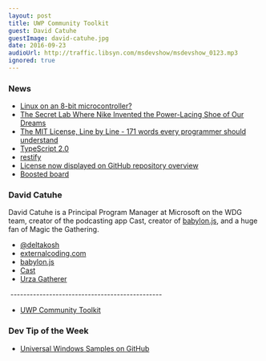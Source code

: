 ```yaml
---
layout: post
title: UWP Community Toolkit
guest: David Catuhe
guestImage: david-catuhe.jpg
date: 2016-09-23
audioUrl: http://traffic.libsyn.com/msdevshow/msdevshow_0123.mp3
ignored: true
---
```


### News

 - [Linux on an 8-bit microcontroller?](https://dmitry.gr/index.php?r=05.Projects&proj=07.%20Linux%20on%208bit)
 - [The Secret Lab Where Nike Invented the Power-Lacing Shoe of Our Dreams](https://www.wired.com/2016/09/nike-self-lacing-design-hyperadapt/)
 - [The MIT License, Line by Line - 171 words every programmer should understand](https://writing.kemitchell.com/2016/09/21/MIT-License-Line-by-Line.html)
 - [TypeScript 2.0](https://blogs.msdn.microsoft.com/typescript/2016/09/22/announcing-typescript-2-0/)
  - [restify](http://restify.com/)
 - [License now displayed on GitHub repository overview](https://github.com/blog/2252-license-now-displayed-on-repository-overview)
 - [Boosted board](https://boostedboards.com/)
 
### David Catuhe

David Catuhe is a Principal Program Manager at Microsoft on the WDG team, creator of the podcasting app Cast, creator of [babylon.js](http://www.babylonjs.com/), and a huge fan of Magic the Gathering.

 - [@deltakosh](https://twitter.com/deltakosh)
 - [externalcoding.com](https://www.eternalcoding.com/)
 - [babylon.js](http://www.babylonjs.com/)
 - [Cast](https://www.microsoft.com/en-us/store/p/cast/9nblggh1zj3r)
 - [Urza Gatherer](https://www.microsoft.com/en-us/store/p/urzagatherer/9wzdncrdbzt1)

 -----------------------------------------------

 - [UWP Community Toolkit](https://github.com/Microsoft/UWPCommunityToolkit)

### Dev Tip of the Week

 - [Universal Windows Samples on GitHub](https://github.com/Microsoft/Windows-universal-samples)